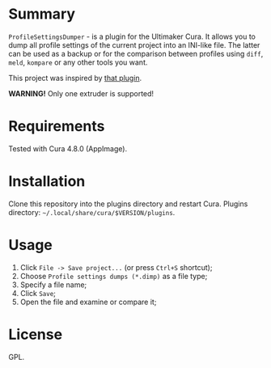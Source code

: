 Summary
=======

`ProfileSettingsDumper` - is a plugin for the Ultimaker Cura. It allows you to dump
all profile settings of the current project into an INI-like file. The latter can be used
as a backup or for the comparison between profiles using `diff`, `meld`, `kompare`
or any other tools you want.

This project was inspired by [that plugin](https://github.com/5axes/CuraSettingsWriter).

**WARNING!** Only one extruder is supported!

Requirements
============

Tested with Cura 4.8.0 (AppImage).

Installation
============

Clone this repository into the plugins directory and restart Cura.
Plugins directory: `~/.local/share/cura/$VERSION/plugins`.

Usage
=====

1. Click `File -> Save project...` (or press `Ctrl+S` shortcut);
2. Choose `Profile settings dumps (*.dimp)` as a file type;
3. Specify a file name;
4. Click `Save`;
5. Open the file and examine or compare it;

License
=======

GPL.
